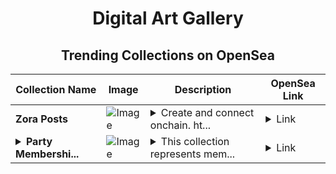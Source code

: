 <div align="center">

# Digital Art Gallery

## Trending Collections on OpenSea

| Collection Name                       | Image                                                                                     | Description                       | OpenSea Link                                                                                          |
|---------------------------------------|-------------------------------------------------------------------------------------------|-----------------------------------|--------------------------------------------------------------------------------------------------------|
| **Zora Posts** | ![Image](https://i.seadn.io/s/raw/files/d656984b752686cc31bc9f948d87c190.jpg?w=500&auto=format?w=200&auto=format) | <details><summary>Create and connect onchain. ht...</summary>Create and connect onchain. https://zora.co</details> | <details><summary>Link</summary>[Zora Posts](https://opensea.io/collection/zora-posts-23418)</details> |
| **<details><summary>Party Membershi...</summary>Party Memberships: PixelPath</details>** | ![Image](https://i.seadn.io/s/raw/files/d927d3099257832e7e94bc703b32b1e5.png?w=500&auto=format?w=200&auto=format) | <details><summary>This collection represents mem...</summary>This collection represents memberships in the following Party: PixelPath. Head to https://base.party.app/party/0xbf016a56124023e8cbcd08bfed07d0c675a93c71 to view the Party's latest activity.</details> | <details><summary>Link</summary>[Party Memberships: PixelPath](https://opensea.io/collection/party-memberships-pixelpath)</details> |

</div>